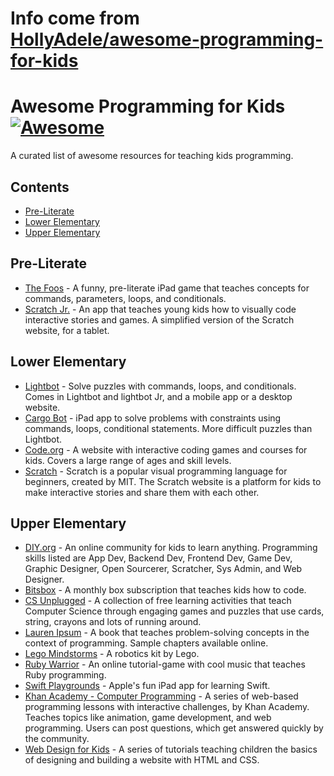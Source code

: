 # Info come from [HollyAdele/awesome-programming-for-kids](https://github.com/HollyAdele/awesome-programming-for-kids)
# Awesome Programming for Kids [![Awesome](https://cdn.rawgit.com/sindresorhus/awesome/d7305f38d29fed78fa85652e3a63e154dd8e8829/media/badge.svg)](https://github.com/sindresorhus/awesome)
A curated list of awesome resources for teaching kids programming. 

## Contents
* [Pre-Literate](#pre-literate)
* [Lower Elementary](#lower-elementary)
* [Upper Elementary](#upper-elementary)

## Pre-Literate
* [The Foos](https://itunes.apple.com/app/id923441570) - A funny, pre-literate iPad game that teaches concepts for commands, parameters, loops, and conditionals. 
* [Scratch Jr.](https://www.scratchjr.org/) - An app that teaches young kids how to visually code interactive stories and games. A simplified version of the Scratch website, for a tablet. 

## Lower Elementary 
* [Lightbot](https://lightbot.com/) - Solve puzzles with commands, loops, and conditionals. Comes in Lightbot and lightbot Jr, and a mobile app or a desktop website. 
* [Cargo Bot](https://itunes.apple.com/us/app/cargo-bot/id519690804?mt=8) - iPad app to solve problems with constraints using commands, loops, conditional statements. More difficult puzzles than Lightbot.
* [Code.org](https://studio.code.org/) - A website with interactive coding games and courses for kids. Covers a large range of ages and skill levels.
* [Scratch](https://scratch.mit.edu/) - Scratch is a popular visual programming language for beginners, created by MIT. The Scratch website is a platform for kids to make interactive stories and share them with each other.

## Upper Elementary
* [DIY.org](https://diy.org/skills) - An online community for kids to learn anything.  Programming skills listed are App Dev, Backend Dev, Frontend Dev, Game Dev, Graphic Designer, Open Sourcerer, Scratcher, Sys Admin, and Web Designer. 
* [Bitsbox](https://bitsbox.com/) - A monthly box subscription that teaches kids how to code.
* [CS Unplugged](http://csunplugged.org/) - A collection of free learning activities that teach Computer Science through engaging games and puzzles that use cards, string, crayons and lots of running around.
* [Lauren Ipsum](http://laurenipsum.org/) - A book that teaches problem-solving concepts in the context of programming.  Sample chapters available online.
* [Lego Mindstorms](http://www.lego.com/en-us/mindstorms/?domainredir=mindstorms.lego.com) - A robotics kit by Lego.
* [Ruby Warrior](https://www.bloc.io/ruby-warrior#/) - An online tutorial-game with cool music that teaches Ruby programming.
* [Swift Playgrounds](http://www.apple.com/swift/playgrounds/) - Apple's fun iPad app for learning Swift. 
* [Khan Academy - Computer Programming](https://www.khanacademy.org/computing/computer-programming) - A series of web-based programming lessons with interactive challenges, by Khan Academy. Teaches topics like animation, game development, and web programming.  Users can post questions, which get answered quickly by the community.  
* [Web Design for Kids](https://webdesign.tutsplus.com/series/web-design-for-kids--cms-823) - A series of tutorials teaching children the basics of designing and building a website with HTML and CSS.


